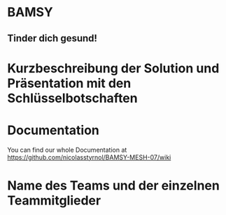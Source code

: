 # BAMSY
## Tinder dich gesund!
# Kurzbeschreibung der Solution und Präsentation mit den Schlüsselbotschaften

# Documentation
You can find our whole Documentation at https://github.com/nicolasstyrnol/BAMSY-MESH-07/wiki

# Name des Teams und der einzelnen Teammitglieder
